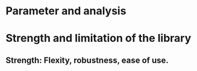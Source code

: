 # Parameter and analysis

# Strength and limitation of the library
## Strength: Flexity, robustness, ease of use.

# 
